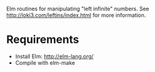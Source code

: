 Elm routines for manipulating "left infinite" numbers.
See http://loki3.com/leftins/index.html for more information.

# Requirements

* Install Elm: http://elm-lang.org/
* Compile with elm-make
